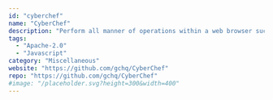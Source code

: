 ```yaml
---
id: "cyberchef"
name: "CyberChef"
description: "Perform all manner of operations within a web browser such as AES, DES and Blowfish encryption and decryption, creating hexdumps, calculating hashes, and much more."
tags:
  - "Apache-2.0"
  - "Javascript"
category: "Miscellaneous"
website: "https://github.com/gchq/CyberChef"
repo: "https://github.com/gchq/CyberChef"
#image: "/placeholder.svg?height=300&width=400"
---
```


